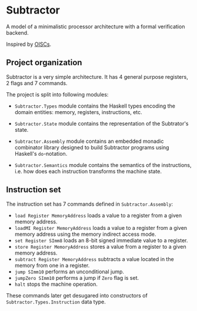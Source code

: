# Subtractor

A model of a minimalistic processor architecture with a formal verification backend.

Inspired by [OISCs](https://en.wikipedia.org/wiki/One_instruction_set_computer).

## Project organization

Subtractor is a very simple architecture. It has 4 general purpose registers, 2 flags and 7 commands.

The project is split into following modules:

* `Subtractor.Types` module contains the Haskell types encoding the domain entities: memory, registers, instructions, etc.

* `Subtractor.State` module contains the representation of the Subtrator's state.

* `Subtractor.Assembly` module contains an embedded monadic combinator library designed to build Subtractor programs using Haskell's `do`-notation.

* `Subtractor.Semantics` module contains the semantics of the instructions, i.e. how does each instruction transforms the machine state.

## Instruction set

The instruction set has 7 commands defined in `Subtractor.Assembly`:

* `load Register MemoryAddress` loads a value to a register from a given memory address.
* `loadMI Register MemoryAddress` loads a value to a register from a given memory address using the memory indirect access mode.
* `set Register SImm8` loads an 8-bit signed immediate value to a register.
* `store Register MemoryAddress` stores a value from a register to a given memory address.
* `subtract Register MemoryAddress` subtracts a value located in the memory from one in a register.
* `jump SImm10` performs an unconditional jump.
* `jumpZero SImm10` performs a jump if `Zero` flag is set.
* `halt` stops the machine operation.

These commands later get desugared into constructors of `Subtractor.Types.Instruction` data type.



